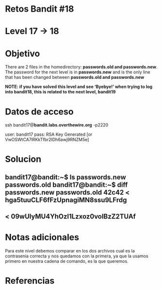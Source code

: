 # Retos Bandit #18
# Level 17 -> 18

# Objetivo
There are 2 files in the homedirectory: **passwords.old and passwords.new**. The password for the next level is in **passwords.new** and is the only line that has been changed between **passwords.old and passwords.new**

**NOTE: if you have solved this level and see ‘Byebye!’ when trying to log into bandit18, this is related to the next level, bandit19**

# Datos de acceso
ssh bandit17@**bandit.labs.overthewire.org** -p2220

user: bandit17
pass: RSA Key Generated
[or  VwOSWtCA7lRKkTfbr2IDh6awj9RNZM5e]

# Solucion 
bandit17@bandit:~$ ls
passwords.new  passwords.old
bandit17@bandit:~$ diff passwords.new passwords.old 
42c42
< hga5tuuCLF6fFzUpnagiMN8ssu9LFrdg
------
< 09wUIyMU4YhOzl1Lzxoz0voIBzZ2TUAf
-----

# Notas adicionales
Para este nivel debemos comparar en los dos archivos cual es la contrasenia correcta y nos quedamos con la primera, ya que la usamos primero en nuestra cadena de comando, es la que queremos.

# Referencias 